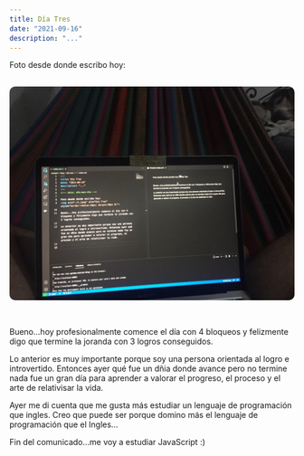 ```yaml
---
title: Día Tres
date: "2021-09-16" 
description: "..."
---
```

<!-- date: año-mes-día -->

Foto desde donde escribo hoy: 
<img src="./1.jpeg" alt="Día Tres" style="border-radius:10px; margin:30px 0;">

Bueno...hoy profesionalmente comence el día con 4 bloqueos y felizmente digo que termine la joranda con 3 logros conseguidos.

Lo anterior es muy importante porque soy una persona orientada al logro e introvertido. Entonces ayer qué fue un dñia donde avance pero no termine nada fue un gran día para aprender a valorar el progreso, el proceso y el arte de relativisar la vida. 

Ayer me di cuenta que me gusta más estudiar un lenguaje de programación que ingles. Creo que puede ser porque domino más el lenguaje de programación que el Ingles...


Fin del comunicado...me voy a estudiar JavaScript :)